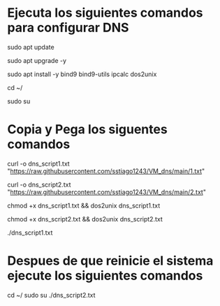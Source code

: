 # Ejecuta los siguientes comandos para configurar DNS

sudo apt update

sudo apt upgrade -y

sudo apt install -y bind9 bind9-utils ipcalc dos2unix

cd ~/

sudo su

# Copia y Pega los siguentes comandos

curl -o dns_script1.txt "https://raw.githubusercontent.com/sstiago1243/VM_dns/main/1.txt"

curl -o dns_script2.txt "https://raw.githubusercontent.com/sstiago1243/VM_dns/main/2.txt"

chmod +x dns_script1.txt && dos2unix dns_script1.txt

chmod +x dns_script2.txt && dos2unix dns_script2.txt

./dns_script1.txt


# Despues de que reinicie el sistema ejecute los siguientes comandos

cd ~/
sudo su
./dns_script2.txt
